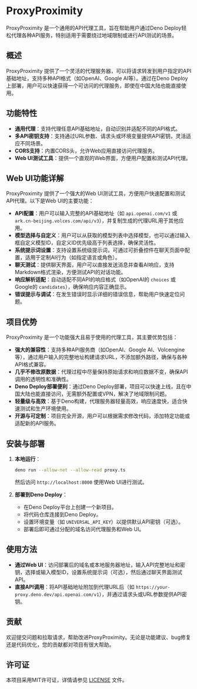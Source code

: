 # ProxyProximity

ProxyProximity 是一个通用的API代理工具，旨在帮助用户通过Deno Deploy轻松代理各种API服务，特别适用于需要绕过地域限制或进行API测试的场景。

## 概述

ProxyProximity 提供了一个灵活的代理服务器，可以将请求转发到用户指定的API基础地址，支持多种API格式（如OpenAI、Google AI等）。通过在Deno Deploy上部署，用户可以快速获得一个可访问的代理服务，即使在中国大陆也能直接使用。

## 功能特性

- **通用代理**：支持代理任意API基础地址，自动识别并适配不同的API格式。
- **多API密钥支持**：支持通过URL参数、请求头或环境变量提供API密钥，灵活适应不同场景。
- **CORS支持**：内置CORS头，允许Web应用直接访问代理服务。
- **Web UI测试工具**：提供一个直观的Web界面，方便用户配置和测试API代理。

## Web UI功能详解

ProxyProximity 提供了一个强大的Web UI测试工具，方便用户快速配置和测试API代理。以下是Web UI的主要功能：

- **API配置**：用户可以输入完整的API基础地址（如 `api.openai.com/v1` 或 `ark.cn-beijing.volces.com/api/v3`），并复制生成的代理URL用于其他应用。
- **模型选择与自定义**：用户可以从获取的模型列表中选择模型，也可以通过输入框自定义模型ID，自定义ID优先级高于列表选择，确保灵活性。
- **系统提示词设置**：支持设置系统级提示词，可通过可折叠控件在聊天页面中配置，适用于定制AI行为（如指定语言或角色）。
- **聊天测试**：提供聊天界面，用户可以直接发送消息并查看AI响应，支持Markdown格式渲染，方便测试API的对话功能。
- **响应解析适配**：自动适配不同API的响应格式（如OpenAI的 `choices` 或Google的 `candidates`），确保响应内容正确显示。
- **错误提示与调试**：在发生错误时显示详细的错误信息，帮助用户快速定位问题。

## 项目优势

ProxyProximity 是一个功能强大且易于使用的代理工具，其主要优势包括：

- **强大的兼容性**：支持多种API服务商（如OpenAI、Google AI、Volcengine等），通过用户输入的完整地址构建请求URL，不添加额外路径，确保与各种API格式兼容。
- **几乎不修改原数据**：代理过程中尽量保持原始请求和响应数据不变，确保API调用的透明性和准确性。
- **Deno Deploy部署便利**：通过Deno Deploy部署，项目可以快速上线，且在中国大陆也能直接访问，无需额外配置或VPN，解决了地域限制问题。
- **轻量级与高效**：基于Deno构建，代理服务器轻量高效，响应速度快，适合快速测试和生产环境使用。
- **开源与可定制**：项目完全开源，用户可以根据需求修改代码，添加特定功能或适配新的API服务。

## 安装与部署

1. **本地运行**：
   ```bash
   deno run --allow-net --allow-read proxy.ts
   ```
   然后访问 `http://localhost:8000` 使用Web UI进行测试。

2. **部署到Deno Deploy**：
   - 在Deno Deploy平台上创建一个新项目。
   - 将代码仓库连接到Deno Deploy。
   - 设置环境变量（如 `UNIVERSAL_API_KEY`）以提供默认API密钥（可选）。
   - 部署后即可通过分配的域名访问代理服务和Web UI。

## 使用方法

- **通过Web UI**：访问部署后的域名或本地服务器地址，输入API完整地址和密钥，选择或输入模型ID，设置系统提示词（可选），然后通过聊天界面测试API。
- **直接API调用**：将API基础地址附加到代理URL后（如 `https://your-proxy.deno.dev/api.openai.com/v1`），并通过请求头或URL参数提供API密钥。

## 贡献

欢迎提交问题和拉取请求，帮助改进ProxyProximity。无论是功能建议、bug修复还是代码优化，您的贡献都对项目有很大帮助。

## 许可证

本项目采用MIT许可证，详情请参见 [LICENSE](LICENSE) 文件。
